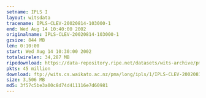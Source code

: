 ```yaml
---
setname: IPLS I
layout: witsdata
tracename: IPLS-CLEV-20020814-103000-1
end: Wed Aug 14 10:40:00 2002
originalname: IPLS-CLEV-20020814-103000-1
gzsize: 844 MB
len: 0:10:00
start: Wed Aug 14 10:30:00 2002
totalwirelen: 34,287 MB
ripedownload: https://data-repository.ripe.net/datasets/wits-archive/pma/long/ipls/1/IPLS-CLEV-20020814-103000-1.gz
pkts: 45 million
download: ftp://wits.cs.waikato.ac.nz/pma/long/ipls/1/IPLS-CLEV-20020814-103000-1.gz
size: 3,506 MB
md5: 3f57c5be3a00c8d74d411116e7d60981
---
```

